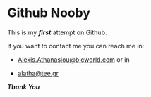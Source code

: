 # Github Nooby

This is my **_first_** attempt on Github.

If you want to contact me you can reach me in:

+ Alexis.Athanasiou@bicworld.com  or in 

+ alatha@tee.gr

***Thank You***
